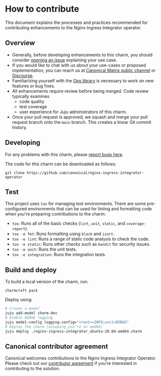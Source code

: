 # How to contribute

This document explains the processes and practices recommended for contributing enhancements to the Nginx Ingress Integrator operator.

## Overview

* Generally, before developing enhancements to this charm, you should consider [opening an issue](https://github.com/canonical/nginx-ingress-integrator-operator/issues) explaining your use case.
* If you would like to chat with us about your use-cases or proposed implementation, you can reach us at [Canonical Matrix public channel](https://matrix.to/#/#charmhub-charmdev:ubuntu.com) or [Discourse](https://discourse.charmhub.io/).
* Familiarizing yourself with the [Ops library](https://ops.readthedocs.io/en/latest/) is necessary to work on new features or bug fixes.
* All enhancements require review before being merged. Code review typically examines
   * code quality
   * test coverage
   * user experience for Juju administrators of this charm.
* Once your pull request is approved, we squash and merge your pull request branch onto
  the `main` branch. This creates a linear Git commit history.

## Developing

For any problems with this charm, please [report bugs here](https://github.com/canonical/nginx-ingress-integrator-operator/issues).

The code for this charm can be downloaded as follows:

```
git clone https://github.com/canonical/nginx-ingress-integrator-operator

```

## Test
This project uses `tox` for managing test environments. There are some pre-configured environments
that can be used for linting and formatting code when you're preparing contributions to the charm:

* `tox`: Runs all of the basic checks (`lint`, `unit`, `static`, and `coverage-report`).
* `tox -e fmt`: Runs formatting using `black` and `isort`.
* `tox -e lint`: Runs a range of static code analysis to check the code.
* `tox -e static`: Runs other checks such as `bandit` for security issues.
* `tox -e unit`: Runs the unit tests.
* `tox -e integration`: Runs the integration tests.

## Build and deploy

To build a local version of the charm, run:
```
charmcraft pack
```

Deploy using:
```bash
# Create a model
juju add-model charm-dev
# Enable DEBUG logging
juju model-config logging-config="<root>=INFO;unit=DEBUG"
# Deploy the charm (assuming you're on amd64)
juju deploy ./nginx-ingress-integrator_ubuntu-20.04-amd64.charm
```

## Canonical contributor agreement

Canonical welcomes contributions to the Nginx Ingress Integrator Operator. Please check out our [contributor agreement](https://ubuntu.com/legal/contributors) if you’re interested in contributing to the solution.